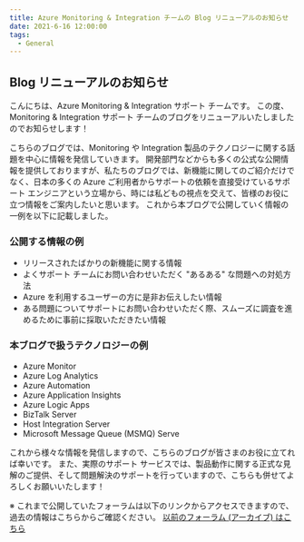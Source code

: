 ```yaml
---
title: Azure Monitoring & Integration チームの Blog リニューアルのお知らせ
date: 2021-6-16 12:00:00
tags:
  - General
---
```


## Blog リニューアルのお知らせ
こんにちは、Azure Monitoring & Integration サポート チームです。
この度、Monitoring & Integration サポート チームのブログをリニューアルいたしましたのでお知らせします！
<!-- more -->

こちらのブログでは、Monitoring や Integration 製品のテクノロジーに関する話題を中心に情報を発信していきます。
開発部門などからも多くの公式な公開情報を提供しておりますが、私たちのブログでは、新機能に関してのご紹介だけでなく、日本の多くの Azure ご利用者からサポートの依頼を直接受けているサポート エンジニアという立場から、時には私どもの視点を交えて、皆様のお役に立つ情報をご案内したいと思います。
これから本ブログで公開していく情報の一例を以下に記載しました。

### 公開する情報の例
- リリースされたばかりの新機能に関する情報
- よくサポート チームにお問い合わせいただく "あるある" な問題への対処方法
- Azure を利用するユーザーの方に是非お伝えしたい情報 
- ある問題についてサポートにお問い合わせいただく際、スムーズに調査を進めるために事前に採取いただきたい情報

### 本ブログで扱うテクノロジーの例
- Azure Monitor
- Azure Log Analytics
- Azure Automation
- Azure Application Insights
- Azure Logic Apps
- BizTalk Server
- Host Integration Server
- Microsoft Message Queue (MSMQ) Serve


これから様々な情報を発信しますので、こちらのブログが皆さまのお役に立てれば幸いです。
また、実際のサポート サービスでは、製品動作に関する正式な見解のご提供、そして問題解決のサポートを行っていますので、こちらも併せてよろしくお願いいたします！


※ これまで公開していたフォーラムは以下のリンクからアクセスできますので、過去の情報はこちらからご確認ください。
[以前のフォーラム (アーカイブ) はこちら](https://social.technet.microsoft.com/Forums/ja-JP/home?forum=jpama)
